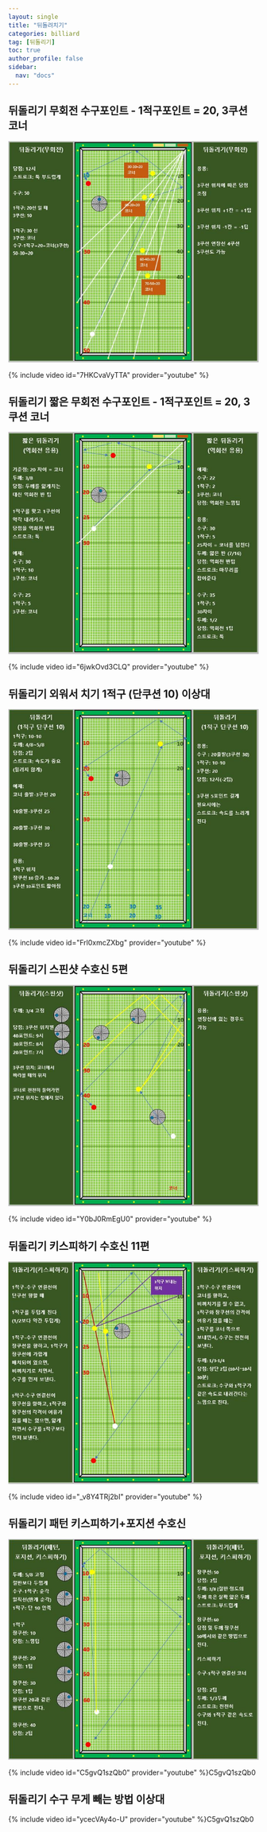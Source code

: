 ```yaml
---
layout: single
title: "뒤돌려치기"
categories: billiard
tag: [뒤돌리기]
toc: true
author_profile: false
sidebar:
  nav: "docs"
---
```


## 뒤돌리기 무회전 수구포인트 - 1적구포인트 = 20, 3쿠션 코너

[![뒤돌리기 무회전 낭인](/images/%EB%92%A4%EB%8F%8C%EB%A6%AC%EA%B8%B0%20%EB%AC%B4%ED%9A%8C%EC%A0%84%20%EB%82%AD%EC%9D%B8.png)](/images/%EB%92%A4%EB%8F%8C%EB%A6%AC%EA%B8%B0%20%EB%AC%B4%ED%9A%8C%EC%A0%84%20%EB%82%AD%EC%9D%B8.png)

{% include video id="7HKCvaVyTTA" provider="youtube" %}

## 뒤돌리기 짧은 무회전 수구포인트 - 1적구포인트 = 20, 3쿠션 코너

[![뒤돌리기 짧은 역회전 낭인](/images/%EB%92%A4%EB%8F%8C%EB%A6%AC%EA%B8%B0%20%EC%A7%A7%EC%9D%80%20%EC%97%AD%ED%9A%8C%EC%A0%84%20%EB%82%AD%EC%9D%B8.png)](/images/%EB%92%A4%EB%8F%8C%EB%A6%AC%EA%B8%B0%20%EC%A7%A7%EC%9D%80%20%EC%97%AD%ED%9A%8C%EC%A0%84%20%EB%82%AD%EC%9D%B8.png)

{% include video id="6jwkOvd3CLQ" provider="youtube" %}

## 뒤돌리기 외워서 치기 1적구 (단쿠션 10) 이상대 

[![뒤돌리기 외워서 치기 이상대](/images/%EB%92%A4%EB%8F%8C%EB%A6%AC%EA%B8%B0%201%EC%A0%81%EA%B5%AC%2010%20%EC%96%91%EB%B9%B5.png)](/images/%EB%92%A4%EB%8F%8C%EB%A6%AC%EA%B8%B0%201%EC%A0%81%EA%B5%AC%2010%20%EC%96%91%EB%B9%B5.png)

{% include video id="Frl0xmcZXbg" provider="youtube" %}

## 뒤돌리기 스핀샷 수호신 5편

[![뒤돌리기 스핀샷 수호신](/images/%EB%92%A4%EB%8F%8C%EB%A6%AC%EA%B8%B0%20%EC%8A%A4%ED%95%80%EC%83%B7%20%EC%88%98%ED%98%B8%EC%8B%A0.png)](/images/%EB%92%A4%EB%8F%8C%EB%A6%AC%EA%B8%B0%20%EC%8A%A4%ED%95%80%EC%83%B7%20%EC%88%98%ED%98%B8%EC%8B%A0.png)

{% include video id="Y0bJ0RmEgU0" provider="youtube" %}

## 뒤돌리기 키스피하기 수호신 11편

[![뒤돌리기 키스피하기 수호신](/images/%EB%92%A4%EB%8F%8C%EB%A6%AC%EA%B8%B0%20%ED%82%A4%EC%8A%A4%ED%94%BC%ED%95%98%EA%B8%B0%20%EC%88%98%ED%98%B8%EC%8B%A0.png)](/images/%EB%92%A4%EB%8F%8C%EB%A6%AC%EA%B8%B0%20%ED%82%A4%EC%8A%A4%ED%94%BC%ED%95%98%EA%B8%B0%20%EC%88%98%ED%98%B8%EC%8B%A0.png)

{% include video id="_v8Y4TRj2bI" provider="youtube" %}

## 뒤돌리기 패턴 키스피하기+포지션 수호신

[![뒤돌리기 패턴 포지션 키스피하기 수호신](/images/%EB%92%A4%EB%8F%8C%EB%A6%AC%EA%B8%B0%20%ED%8C%A8%ED%84%B4%20%ED%8F%AC%EC%A7%80%EC%85%98%20%EC%88%98%ED%98%B8%EC%8B%A0.png)](/images/%EB%92%A4%EB%8F%8C%EB%A6%AC%EA%B8%B0%20%ED%8C%A8%ED%84%B4%20%ED%8F%AC%EC%A7%80%EC%85%98%20%EC%88%98%ED%98%B8%EC%8B%A0.png)

{% include video id="C5gvQ1szQb0" provider="youtube" %}C5gvQ1szQb0

## 뒤돌리기 수구 무게 빼는 방법 이상대

{% include video id="ycecVAy4o-U" provider="youtube" %}C5gvQ1szQb0
